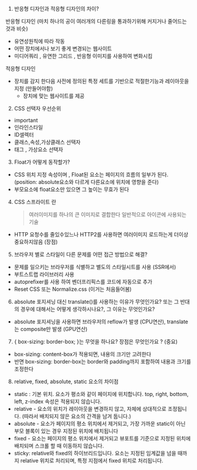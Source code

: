 1. 반응형 디자인과 적응형 디자인의 차이?

반응형 디자인 (마치 하나의 공이 여러개의 다른링을 통과하기위해 커지거나 줄어드는것과 비슷)

- 유연성원칙에 따라 작동
- 어떤 장치에서나 보기 좋게 변경되는 웹사이트
- 미디어쿼리 , 유연한 그리드 , 반응형 이미지를 사용하여 변화시킴

적응형 디자인

- 장치를 감지 한다음 사전에 정의된 특정 세트를 기반으로 적절한기능과 레이아웃을 지정 (만들어야함)
  - 장치에 맞는 웹사이트를 제공

2. CSS 선택자 우선순위

- important
- 인라인스타일
- ID셀렉터
- 클래스,속성,가상클래스 선택자
- 태그 , 가상요소 선택자

3. Float가 어떻게 동작할가?

- CSS 위치 지정 속성이며 , Float된 요소는 페이지의 흐름의 일부가 된다. (position: absolute요소와 다르게 다른요소에 위치에 영향을 준다)
- 부모요소에 float요소만 있으면 그 높이는 무효가 된다

4. CSS 스프라이트 란
   > 여러이미지를 하나의 큰 이미지로 결합한다 일반적으로 아이콘에 사용되는 기술

- HTTP 요청수를 줄있수있느나 HTTP2를 사용하면 여러이미지 로드하는게 더이상 중요하지않음 (장점)

5. 브라우저 별로 스타일이 다른 문제를 어떤 접근 방법으로 해결?

- 문제를 일으키는 브라우저를 식별하고 별도의 스타일시트를 사용 (SSR에서)
- 부트스트랩 라이브러리 사용
- autoprefixer를 사용 하여 벤더프리픽스를 코드에 자동으로 추가
- Reset CSS 또는 Normalize.css (이거는 처음들어봄)

6. absolute 포지셔닝 대신 translate()를 사용하는 이유가 무엇인가요? 또는 그 반대의 경우에 대해서는 어떻게 생각하시나요?, 그 이유는 무엇인가요?

- absolute 포지셔닝을 사용하면 브라우저의 reflow가 발생 (CPU연산), translate는 composite만 발생 (GPU연산)

7. { box-sizing: border-box; }는 무엇을 하나요? 장점은 무엇인가요 ? (중요)

- box-sizing: content-box가 적용되면, 내용의 크기만 고려한다
- 반면 box-sizing: border-box는 border와 padding까지 포함하여 내용과 크기를 조정한다

8. relative, fixed, absolute, static 요소의 차이점

- static : 기본 위치. 요소가 평소와 같이 페이지에 위치합니다. top, right, bottom, left, z-index 속성은 적용되지 않습니다.
- relative - 요소의 위치가 레이아웃을 변경하지 않고, 자체에 상대적으로 조정됩니다. (따라서 배치되지 않은 요소의 간격을 남겨 둡니다.)
- absolute - 요소가 페이지의 평소 위치에서 제거되고, 가장 가까운 static이 아닌 부모 블록이 있는 경우 지정된 위치에 배치됩니다
- fixed - 요소는 페이지의 평소 위치에서 제거되고 뷰포트를 기준으로 지정된 위치에 배치되며 스크롤 할 때 이동하지 않습니다.
- sticky: relative와 fixed의 하이브리드입니다. 요소는 지정된 임계값을 넘을 때까지 relative 위치로 처리되며, 특정 지점에서 fixed 위치로 처리됩니다.
